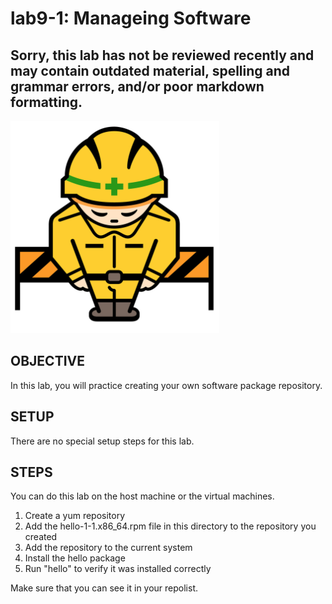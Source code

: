 # lab9-1: Manageing Software
## Sorry, this lab has not be reviewed recently and may contain outdated material, spelling and grammar errors, and/or poor markdown formatting.

![Image of construction sign](../images/ConstructionSign.png)

## OBJECTIVE

In this lab, you will practice creating your own software package repository.

## SETUP

There are no special setup steps for this lab.

## STEPS

You can do this lab on the host machine or the virtual machines.

1.  Create a yum repository
2.  Add the hello-1-1.x86_64.rpm file in this directory to the repository
    you created
3.  Add the repository to the current system
4.  Install the hello package
5.  Run "hello" to verify it was installed correctly

Make sure that you can see it in your repolist.
